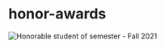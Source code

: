 # honor-awards
<img src= 'honor-awards/FPT University/Honorable student of semester - Fall 2021.jpg' alt='Honorable student of semester - Fall 2021'/>
